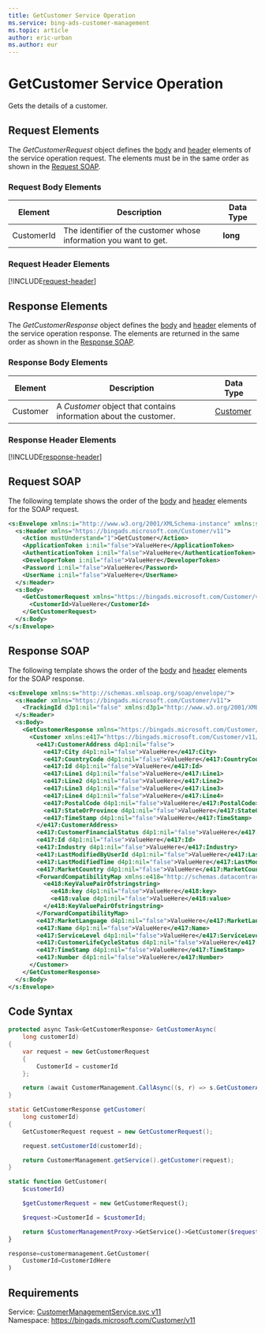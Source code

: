 ```yaml
---
title: GetCustomer Service Operation
ms.service: bing-ads-customer-management
ms.topic: article
author: eric-urban
ms.author: eur
---
```

# GetCustomer Service Operation
Gets the details of a customer.

## <a name="request"></a>Request Elements
The *GetCustomerRequest* object defines the [body](#request-body) and [header](#request-header) elements of the service operation request. The elements must be in the same order as shown in the [Request SOAP](#request-soap). 

### <a name="request-body"></a>Request Body Elements

|Element|Description|Data Type|
|-----------|---------------|-------------|
|<a name="customerid"></a>CustomerId|The identifier of the customer whose information you want to get.|**long**|

### <a name="request-header"></a>Request Header Elements
[!INCLUDE[request-header](./includes/request-header.md)]

## <a name="response"></a>Response Elements
The *GetCustomerResponse* object defines the [body](#response-body) and [header](#response-header) elements of the service operation response. The elements are returned in the same order as shown in the [Response SOAP](#response-soap).

### <a name="response-body"></a>Response Body Elements

|Element|Description|Data Type|
|-----------|---------------|-------------|
|<a name="customer"></a>Customer|A *Customer* object that contains information about the customer.|[Customer](customer.md)|

### <a name="response-header"></a>Response Header Elements
[!INCLUDE[response-header](./includes/response-header.md)]

## <a name="request-soap"></a>Request SOAP
The following template shows the order of the [body](#request-body) and [header](#request-header) elements for the SOAP request.

```xml
<s:Envelope xmlns:i="http://www.w3.org/2001/XMLSchema-instance" xmlns:s="http://schemas.xmlsoap.org/soap/envelope/">
  <s:Header xmlns="https://bingads.microsoft.com/Customer/v11">
    <Action mustUnderstand="1">GetCustomer</Action>
    <ApplicationToken i:nil="false">ValueHere</ApplicationToken>
    <AuthenticationToken i:nil="false">ValueHere</AuthenticationToken>
    <DeveloperToken i:nil="false">ValueHere</DeveloperToken>
    <Password i:nil="false">ValueHere</Password>
    <UserName i:nil="false">ValueHere</UserName>
  </s:Header>
  <s:Body>
    <GetCustomerRequest xmlns="https://bingads.microsoft.com/Customer/v11">
      <CustomerId>ValueHere</CustomerId>
    </GetCustomerRequest>
  </s:Body>
</s:Envelope>
```

## <a name="response-soap"></a>Response SOAP
The following template shows the order of the [body](#response-body) and [header](#response-header) elements for the SOAP response.

```xml
<s:Envelope xmlns:s="http://schemas.xmlsoap.org/soap/envelope/">
  <s:Header xmlns="https://bingads.microsoft.com/Customer/v11">
    <TrackingId d3p1:nil="false" xmlns:d3p1="http://www.w3.org/2001/XMLSchema-instance">ValueHere</TrackingId>
  </s:Header>
  <s:Body>
    <GetCustomerResponse xmlns="https://bingads.microsoft.com/Customer/v11">
      <Customer xmlns:e417="https://bingads.microsoft.com/Customer/v11/Entities" d4p1:nil="false" xmlns:d4p1="http://www.w3.org/2001/XMLSchema-instance">
        <e417:CustomerAddress d4p1:nil="false">
          <e417:City d4p1:nil="false">ValueHere</e417:City>
          <e417:CountryCode d4p1:nil="false">ValueHere</e417:CountryCode>
          <e417:Id d4p1:nil="false">ValueHere</e417:Id>
          <e417:Line1 d4p1:nil="false">ValueHere</e417:Line1>
          <e417:Line2 d4p1:nil="false">ValueHere</e417:Line2>
          <e417:Line3 d4p1:nil="false">ValueHere</e417:Line3>
          <e417:Line4 d4p1:nil="false">ValueHere</e417:Line4>
          <e417:PostalCode d4p1:nil="false">ValueHere</e417:PostalCode>
          <e417:StateOrProvince d4p1:nil="false">ValueHere</e417:StateOrProvince>
          <e417:TimeStamp d4p1:nil="false">ValueHere</e417:TimeStamp>
        </e417:CustomerAddress>
        <e417:CustomerFinancialStatus d4p1:nil="false">ValueHere</e417:CustomerFinancialStatus>
        <e417:Id d4p1:nil="false">ValueHere</e417:Id>
        <e417:Industry d4p1:nil="false">ValueHere</e417:Industry>
        <e417:LastModifiedByUserId d4p1:nil="false">ValueHere</e417:LastModifiedByUserId>
        <e417:LastModifiedTime d4p1:nil="false">ValueHere</e417:LastModifiedTime>
        <e417:MarketCountry d4p1:nil="false">ValueHere</e417:MarketCountry>
        <ForwardCompatibilityMap xmlns:e418="http://schemas.datacontract.org/2004/07/System.Collections.Generic" d4p1:nil="false">
          <e418:KeyValuePairOfstringstring>
            <e418:key d4p1:nil="false">ValueHere</e418:key>
            <e418:value d4p1:nil="false">ValueHere</e418:value>
          </e418:KeyValuePairOfstringstring>
        </ForwardCompatibilityMap>
        <e417:MarketLanguage d4p1:nil="false">ValueHere</e417:MarketLanguage>
        <e417:Name d4p1:nil="false">ValueHere</e417:Name>
        <e417:ServiceLevel d4p1:nil="false">ValueHere</e417:ServiceLevel>
        <e417:CustomerLifeCycleStatus d4p1:nil="false">ValueHere</e417:CustomerLifeCycleStatus>
        <e417:TimeStamp d4p1:nil="false">ValueHere</e417:TimeStamp>
        <e417:Number d4p1:nil="false">ValueHere</e417:Number>
      </Customer>
    </GetCustomerResponse>
  </s:Body>
</s:Envelope>
```

## <a name="example"></a>Code Syntax
```csharp
protected async Task<GetCustomerResponse> GetCustomerAsync(
	long customerId)
{
	var request = new GetCustomerRequest
	{
		CustomerId = customerId
	};

	return (await CustomerManagement.CallAsync((s, r) => s.GetCustomerAsync(r), request));
}
```
```java
static GetCustomerResponse getCustomer(
	long customerId)
{
	GetCustomerRequest request = new GetCustomerRequest();

	request.setCustomerId(customerId);

	return CustomerManagement.getService().getCustomer(request);
}
```
```php
static function GetCustomer(
	$customerId)

	$getCustomerRequest = new GetCustomerRequest();

	$request->CustomerId = $customerId;

	return $CustomerManagementProxy->GetService()->GetCustomer($request);
}
```
```python
response=customermanagement.GetCustomer(
	CustomerId=CustomerIdHere
)
```

## Requirements
Service: [CustomerManagementService.svc v11](https://clientcenter.api.bingads.microsoft.com/Api/CustomerManagement/v11/CustomerManagementService.svc)  
Namespace: https://bingads.microsoft.com/Customer/v11  

